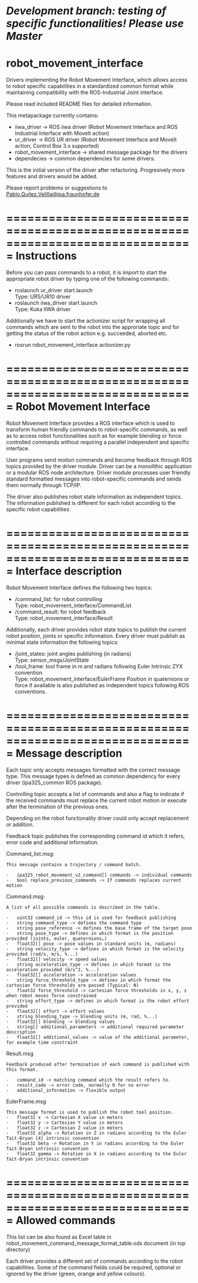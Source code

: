 # *Development branch: testing of specific functionalities! Please use Master*

# robot_movement_interface
Drivers implementing the Robot Movement Interface, which allows access to robot specific capabilities in a standardized common format while maintaining compatibility with the ROS-Industrial Joint interface.

Please read included README files for detailed information.

This metapackage currently contains:
-	iiwa_driver -> ROS iiwa driver (Robot Movement Interface and ROS Industrial Interface with MoveIt action)
-	ur_driver -> ROS UR driver (Robot Movement Interface and MoveIt action, Control Box 3.x supported)
-	robot_movement_interface -> shared message package for the drivers
-	dependecies -> common dependencies for some drivers.

This is the initial version of the driver after refactoring. Progresively more features and drivers would be added.

Please report problems or suggestions to Pablo.Quilez.Velilla@ipa.fraunhofer.de

===============================================================================
Instructions
===============================================================================

Before you can pass commands to a robot, it is import to start the appropriate robot driver by typing one of the following commands:
- 	roslaunch ur_driver start.launch<br/>
	Type: UR5/UR10 driver
- 	roslaunch iiwa_driver start.launch<br/>
	Type: Kuka IIWA driver

Additionally we have to start the actionizer script for wrapping all commands which are sent to the robot into the approriate topic and for getting the status of the robot action e.g. succeeded, aborted etc.
-	rosrun robot_movement_interface actionizer.py

===============================================================================
Robot Movement Interface
===============================================================================

Robot Movement Interface provides a ROS interface which is used to transform human friendly commands to robot-specific commands, as well as to access robot functionalities such as for example blending or force controlled commands without requiring a parallel independent and specific interface.

User programs send motion commands and become feedback through ROS topics provided by the driver module. Driver can be a monolithic application or a modular ROS node architecture. Driver module processes user friendly standard formatted messages into robot-specific commands and sends them normally through TCP/IP.

The driver also publishes robot state information as independent topics. The information published is different for each robot according to the specific robot capabilities.

===============================================================================
Interface description
===============================================================================

Robot Movement Interface defines the following two topics:
-	/command_list: for robot controlling<br/>
	Type: robot_movement_interface/CommandList
-	/command_result: for robot feedback<br/>
	Type: robot_movement_interface/Result
	
Additionally, each driver provides robot state topics to publish the current robot position, joints or specific information. Every driver must publish as minimal state information the following topics:
-	/joint_states: joint angles publishing (in radians)<br/>
	Type: sensor_msgs/JointState
-	/tool_frame: tool frame in m and radians following Euler Intrinsic ZYX convention<br/>
	Type: robot_movement_interface/EulerFrame
Position in quaternions or force if available is also published as independent topics following ROS conventions.

===============================================================================
Message description
===============================================================================

Each topic only accepts messages formatted with the correct message type. This message types is defined as common dependency for every driver (ipa325_common ROS package).

Controlling topic accepts a list of commands and also a flag to indicate if the received commands must replace the current robot motion or execute after the termination of the previous ones. 

Depending on the robot functionality driver could only accept replacement or addition.

Feedback topic publishes the corresponding command id which it refers, error code and additional information.

Command_list.msg:

	This message contains a trajectory / command batch.

	- 	ipa325_robot_movement_v2_command[] commands -> individual commands
	-	bool replace_previous_commands -> If commands replaces current motion
	
	
Command.msg:

	A list of all possible commands is described in the table.
	
	-	uint32 command_id -> this id is used for feedback publishing
	-	string command_type -> defines the command type
	-	string pose_reference -> defines the base frame of the target pose
	-	string pose_type -> defines in which format is the position provided (joints, euler, quaternions…)
	-	float32[] pose -> pose values in standard units (m, radians)
	-	string velocity_type -> defines in which format is the velocity provided (rad/s, m/s, %...)
	-	float32[] velocity -> speed values
	-	string acceleration_type -> defines in which format is the acceleration provided (m/s^2, %...)
	-	float32[] acceleration -> acceleration values
	-	string force_threshold_type -> defines in which format the cartesian force thresholds are passed (Typical: N)
	-	float32 force_threshold -> cartesian force thresholds in x, y, z when robot moves force constrained
	-	string effort_type -> defines in which format is the robot effort provided
	-	float32[] effort -> effort values
	-	string blending_type -> blending units (m, rad, %...)
	-	float32[] blending -> blending values
	-	string[] additional_parameters -> additional required parameter description
	-	float32[] additional_values -> value of the additional parameter, for example time constraint
	
Result.msg

	Feedback produced after termination of each command is published with this format.
	
	-	command_id -> matching command which the result refers to.
	-	result_code -> error code, normally 0 for no error
	-	additional_information -> flexible output
	
EulerFrame.msg

	This message format is used to publish the robot tool position.
	-	float32 x -> Cartesian X value in meters
	-	float32 y -> Cartesian Y value in meters
	-	float32 z -> Cartesian Z value in meters
	-	float32 alpha -> Rotation in Z in radians according to the Euler Tait-Bryan [4] intrinsic convention
	-	float32 beta -> Rotation in Y in radians according to the Euler Tait-Bryan intrinsic convention
	-	float32 gamma -> Rotation in X in radians according to the Euler Tait-Bryan intrinsic convention
	
===============================================================================
Allowed commands
===============================================================================

This list can be also found as Excel table in robot_movement_command_message_format_table.ods document (in top directory)

Each driver provides a different set of commands according to the robot capabilities. Some of the command fields could be required, optional or ignored by the driver (green, orange and yellow colours).



